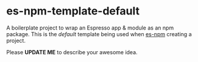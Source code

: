 # es-npm-template-default
A boilerplate project to wrap an Espresso app &amp; module as an npm package. This is the *default* template being used when [es-npm](https://github.com/NirlStudio/es-npm) creating a project.

Please **UPDATE ME** to describe your awesome idea.
